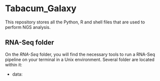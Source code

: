 Tabacum_Galaxy
==============
This repository stores all the Python, R and shell files that are used to perform NGS analysis.

## RNA-Seq folder
On the _RNA-Seq_ folder, you will find the necessary tools to run a RNA-Seq pipeline on your terminal in a Unix environment. Several folder are located within it: 
* data: 
